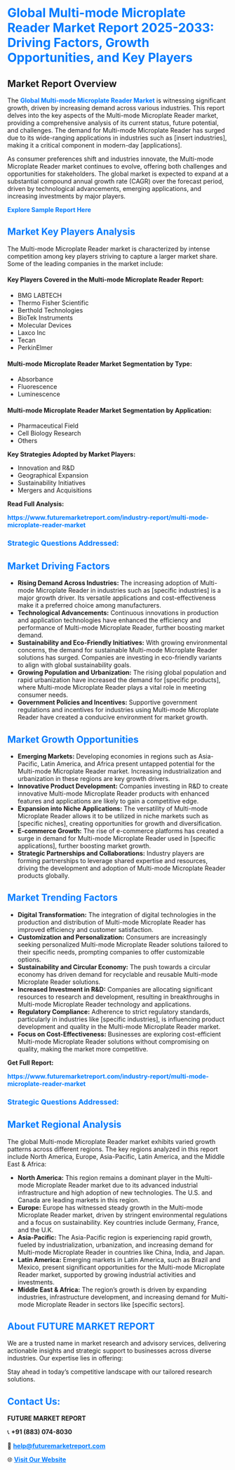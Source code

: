 <h1 style="color: #007BFF;">Global Multi-mode Microplate Reader Market Report 2025-2033: Driving Factors, Growth Opportunities, and Key Players</h1>

<section id="overview">
<h2>Market Report Overview</h2>
<p>The <a href="https://www.futuremarketreport.com/industry-report/multi-mode-microplate-reader-market" style="color: #007BFF; text-decoration: none;"><strong>Global Multi-mode Microplate Reader Market</strong></a> is witnessing significant growth, driven by increasing demand across various industries. This report delves into the key aspects of the Multi-mode Microplate Reader market, providing a comprehensive analysis of its current status, future potential, and challenges. The demand for Multi-mode Microplate Reader has surged due to its wide-ranging applications in industries such as [insert industries], making it a critical component in modern-day [applications].</p>
<p>As consumer preferences shift and industries innovate, the Multi-mode Microplate Reader market continues to evolve, offering both challenges and opportunities for stakeholders. The global market is expected to expand at a substantial compound annual growth rate (CAGR) over the forecast period, driven by technological advancements, emerging applications, and increasing investments by major players.</p>
</section>

<section id="overview">
<p><a href="https://www.futuremarketreport.com/request-sample/reportId=40609" style="color: #007BFF; text-decoration: none;"><strong>Explore Sample Report Here</strong></a></p>
</section>

<section id="key-players">
<h2 style="color: #007BFF;">Market Key Players Analysis</h2>
<p>The Multi-mode Microplate Reader market is characterized by intense competition among key players striving to capture a larger market share. Some of the leading companies in the market include:</p>
<h4>Key Players Covered in the Multi-mode Microplate Reader Report:</h4>
<ul><li>BMG LABTECH</li><li>Thermo Fisher Scientific</li><li>Berthold Technologies</li><li>BioTek Instruments</li><li>Molecular Devices</li><li>Laxco Inc</li><li>Tecan</li><li>PerkinElmer</li></ul>
<h4>Multi-mode Microplate Reader Market Segmentation by Type:</h4>
<ul><li>Absorbance</li><li>Fluorescence</li><li>Luminescence</li></ul>

<h4>Multi-mode Microplate Reader Market Segmentation by Application:</h4>
<ul><li>Pharmaceutical Field</li><li>Cell Biology Research</li><li>Others</li></ul>
<p><strong>Key Strategies Adopted by Market Players:</strong></p>
<ul>
<li>Innovation and R&D</li>
<li>Geographical Expansion</li>
<li>Sustainability Initiatives</li>
<li>Mergers and Acquisitions</li>
</ul>
</section>

<section>
<p><strong>Read Full Analysis: </strong></p><a href="https://www.futuremarketreport.com/industry-report/multi-mode-microplate-reader-market" style="color: #007BFF; text-decoration: none;"><strong>https://www.futuremarketreport.com/industry-report/multi-mode-microplate-reader-market</strong></a>
<h3 style="color: #007BFF;">Strategic Questions Addressed:</h3>
</section>

<section id="driving-factors">
<h2 style="color: #007BFF;">Market Driving Factors</h2>
<ul>
<li><strong>Rising Demand Across Industries:</strong> The increasing adoption of Multi-mode Microplate Reader in industries such as [specific industries] is a major growth driver. Its versatile applications and cost-effectiveness make it a preferred choice among manufacturers.</li>
<li><strong>Technological Advancements:</strong> Continuous innovations in production and application technologies have enhanced the efficiency and performance of Multi-mode Microplate Reader, further boosting market demand.</li>
<li><strong>Sustainability and Eco-Friendly Initiatives:</strong> With growing environmental concerns, the demand for sustainable Multi-mode Microplate Reader solutions has surged. Companies are investing in eco-friendly variants to align with global sustainability goals.</li>
<li><strong>Growing Population and Urbanization:</strong> The rising global population and rapid urbanization have increased the demand for [specific products], where Multi-mode Microplate Reader plays a vital role in meeting consumer needs.</li>
<li><strong>Government Policies and Incentives:</strong> Supportive government regulations and incentives for industries using Multi-mode Microplate Reader have created a conducive environment for market growth.</li>
</ul>
</section>

<section id="growth-opportunities">
<h2 style="color: #007BFF;">Market Growth Opportunities</h2>
<ul>
<li><strong>Emerging Markets:</strong> Developing economies in regions such as Asia-Pacific, Latin America, and Africa present untapped potential for the Multi-mode Microplate Reader market. Increasing industrialization and urbanization in these regions are key growth drivers.</li>
<li><strong>Innovative Product Development:</strong> Companies investing in R&D to create innovative Multi-mode Microplate Reader products with enhanced features and applications are likely to gain a competitive edge.</li>
<li><strong>Expansion into Niche Applications:</strong> The versatility of Multi-mode Microplate Reader allows it to be utilized in niche markets such as [specific niches], creating opportunities for growth and diversification.</li>
<li><strong>E-commerce Growth:</strong> The rise of e-commerce platforms has created a surge in demand for Multi-mode Microplate Reader used in [specific applications], further boosting market growth.</li>
<li><strong>Strategic Partnerships and Collaborations:</strong> Industry players are forming partnerships to leverage shared expertise and resources, driving the development and adoption of Multi-mode Microplate Reader products globally.</li>
</ul>
</section>

<section id="trending-factors">
<h2 style="color: #007BFF;">Market Trending Factors</h2>
<ul>
<li><strong>Digital Transformation:</strong> The integration of digital technologies in the production and distribution of Multi-mode Microplate Reader has improved efficiency and customer satisfaction.</li>
<li><strong>Customization and Personalization:</strong> Consumers are increasingly seeking personalized Multi-mode Microplate Reader solutions tailored to their specific needs, prompting companies to offer customizable options.</li>
<li><strong>Sustainability and Circular Economy:</strong> The push towards a circular economy has driven demand for recyclable and reusable Multi-mode Microplate Reader solutions.</li>
<li><strong>Increased Investment in R&D:</strong> Companies are allocating significant resources to research and development, resulting in breakthroughs in Multi-mode Microplate Reader technology and applications.</li>
<li><strong>Regulatory Compliance:</strong> Adherence to strict regulatory standards, particularly in industries like [specific industries], is influencing product development and quality in the Multi-mode Microplate Reader market.</li>
<li><strong>Focus on Cost-Effectiveness:</strong> Businesses are exploring cost-efficient Multi-mode Microplate Reader solutions without compromising on quality, making the market more competitive.</li>
</ul>
</section>

<section>
<p><strong>Get Full Report: </strong></p><a href="https://www.futuremarketreport.com/industry-report/multi-mode-microplate-reader-market" style="color: #007BFF; text-decoration: none;"><strong>https://www.futuremarketreport.com/industry-report/multi-mode-microplate-reader-market</strong></a>
<h3 style="color: #007BFF;">Strategic Questions Addressed:</h3>
</section>


<section id="regional-analysis">
<h2 style="color: #007BFF;">Market Regional Analysis</h2>
<p>The global Multi-mode Microplate Reader market exhibits varied growth patterns across different regions. The key regions analyzed in this report include North America, Europe, Asia-Pacific, Latin America, and the Middle East & Africa:</p>
<ul>
<li><strong>North America:</strong> This region remains a dominant player in the Multi-mode Microplate Reader market due to its advanced industrial infrastructure and high adoption of new technologies. The U.S. and Canada are leading markets in this region.</li>
<li><strong>Europe:</strong> Europe has witnessed steady growth in the Multi-mode Microplate Reader market, driven by stringent environmental regulations and a focus on sustainability. Key countries include Germany, France, and the U.K.</li>
<li><strong>Asia-Pacific:</strong> The Asia-Pacific region is experiencing rapid growth, fueled by industrialization, urbanization, and increasing demand for Multi-mode Microplate Reader in countries like China, India, and Japan.</li>
<li><strong>Latin America:</strong> Emerging markets in Latin America, such as Brazil and Mexico, present significant opportunities for the Multi-mode Microplate Reader market, supported by growing industrial activities and investments.</li>
<li><strong>Middle East & Africa:</strong> The region’s growth is driven by expanding industries, infrastructure development, and increasing demand for Multi-mode Microplate Reader in sectors like [specific sectors].</li>
</ul>
</section>

<footer>
<h2 style="color: #007BFF;">About FUTURE MARKET REPORT</h2>
<p>We are a trusted name in market research and advisory services, delivering actionable insights and strategic support to businesses across diverse industries. Our expertise lies in offering:</p>

<p>Stay ahead in today’s competitive landscape with our tailored research solutions.</p>

<h2 style="color: #007BFF;">Contact Us:</h2>
<p><strong>FUTURE MARKET REPORT</strong></p>
<p>📞 <strong>+91 (883) 074-8030</strong></p>
<p>📧 <strong><a href="mailto:help@futuremarketreport.com" style="color: #007BFF;">help@futuremarketreport.com</a></strong></p>
<p>🌐 <strong><a href="https://www.futuremarketreport.com/" style="color: #007BFF;">Visit Our Website</a></strong></p>
</footer>